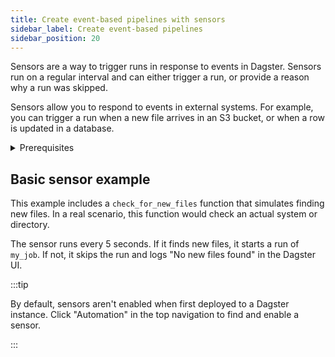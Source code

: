 ```yaml
---
title: Create event-based pipelines with sensors
sidebar_label: Create event-based pipelines
sidebar_position: 20
---
```


Sensors are a way to trigger runs in response to events in Dagster. Sensors
run on a regular interval and can either trigger a run, or provide a reason why a run was skipped.

Sensors allow you to respond to events in external systems. For example, you can trigger a run when a new file arrives in an S3 bucket, or when a row is updated in a database.

<details>
<summary>Prerequisites</summary>

- Familiarity with [Assets](/concepts/assets)
- Familiarity with [Ops and Jobs](/concepts/ops-jobs)
</details>

## Basic sensor example

This example includes a `check_for_new_files` function that simulates finding new files. In a real scenario, this function would check an actual system or directory.

The sensor runs every 5 seconds. If it finds new files, it starts a run of `my_job`. If not, it skips the run and logs "No new files found" in the Dagster UI.


<CodeExample filePath="guides/automation/simple-sensor-example.py" language="python" title="Simple Sensor Example" />

:::tip

By default, sensors aren't enabled when first deployed to a Dagster instance.
Click "Automation" in the top navigation to find and enable a sensor.

:::
